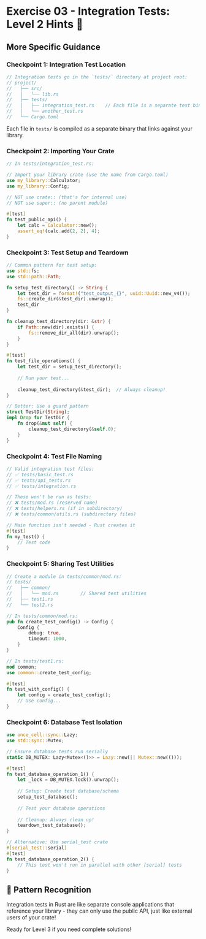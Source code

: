 # Exercise 03 - Integration Tests: Level 2 Hints 🌿

## More Specific Guidance

### Checkpoint 1: Integration Test Location
```rust
// Integration tests go in the `tests/` directory at project root:
// project/
//   ├── src/
//   │   └── lib.rs
//   ├── tests/
//   │   ├── integration_test.rs    // Each file is a separate test binary
//   │   └── another_test.rs
//   └── Cargo.toml
```

Each file in `tests/` is compiled as a separate binary that links against your library.

### Checkpoint 2: Importing Your Crate
```rust
// In tests/integration_test.rs:

// Import your library crate (use the name from Cargo.toml)
use my_library::Calculator;
use my_library::Config;

// NOT use crate:: (that's for internal use)
// NOT use super:: (no parent module)

#[test]
fn test_public_api() {
    let calc = Calculator::new();
    assert_eq!(calc.add(2, 2), 4);
}
```

### Checkpoint 3: Test Setup and Teardown
```rust
// Common pattern for test setup:
use std::fs;
use std::path::Path;

fn setup_test_directory() -> String {
    let test_dir = format!("test_output_{}", uuid::Uuid::new_v4());
    fs::create_dir(&test_dir).unwrap();
    test_dir
}

fn cleanup_test_directory(dir: &str) {
    if Path::new(dir).exists() {
        fs::remove_dir_all(dir).unwrap();
    }
}

#[test]
fn test_file_operations() {
    let test_dir = setup_test_directory();
    
    // Run your test...
    
    cleanup_test_directory(&test_dir);  // Always cleanup!
}

// Better: Use a guard pattern
struct TestDir(String);
impl Drop for TestDir {
    fn drop(&mut self) {
        cleanup_test_directory(&self.0);
    }
}
```

### Checkpoint 4: Test File Naming
```rust
// Valid integration test files:
// ✅ tests/basic_test.rs
// ✅ tests/api_tests.rs
// ✅ tests/integration.rs

// These won't be run as tests:
// ❌ tests/mod.rs (reserved name)
// ❌ tests/helpers.rs (if in subdirectory)
// ❌ tests/common/utils.rs (subdirectory files)

// Main function isn't needed - Rust creates it
#[test]
fn my_test() {
    // Test code
}
```

### Checkpoint 5: Sharing Test Utilities
```rust
// Create a module in tests/common/mod.rs:
// tests/
//   ├── common/
//   │   └── mod.rs        // Shared test utilities
//   ├── test1.rs
//   └── test2.rs

// In tests/common/mod.rs:
pub fn create_test_config() -> Config {
    Config {
        debug: true,
        timeout: 1000,
    }
}

// In tests/test1.rs:
mod common;
use common::create_test_config;

#[test]
fn test_with_config() {
    let config = create_test_config();
    // Use config...
}
```

### Checkpoint 6: Database Test Isolation
```rust
use once_cell::sync::Lazy;
use std::sync::Mutex;

// Ensure database tests run serially
static DB_MUTEX: Lazy<Mutex<()>> = Lazy::new(|| Mutex::new(()));

#[test]
fn test_database_operation_1() {
    let _lock = DB_MUTEX.lock().unwrap();
    
    // Setup: Create test database/schema
    setup_test_database();
    
    // Test your database operations
    
    // Cleanup: Always clean up!
    teardown_test_database();
}

// Alternative: Use serial_test crate
#[serial_test::serial]
#[test]
fn test_database_operation_2() {
    // This test won't run in parallel with other [serial] tests
}
```

## 🎯 Pattern Recognition

Integration tests in Rust are like separate console applications that reference your library - they can only use the public API, just like external users of your crate!

Ready for Level 3 if you need complete solutions!